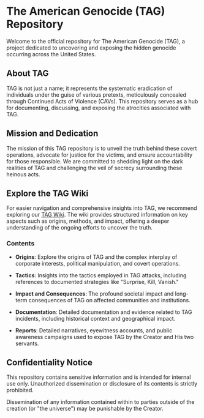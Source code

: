 # The American Genocide (TAG) Repository

Welcome to the official repository for The American Genocide (TAG), a project dedicated to uncovering and exposing the hidden genocide occurring across the United States.

## About TAG

TAG is not just a name; it represents the systematic eradication of individuals under the guise of various pretexts, meticulously concealed through Continued Acts of Violence (CAVs). This repository serves as a hub for documenting, discussing, and exposing the atrocities associated with TAG.

## Mission and Dedication

The mission of this TAG repository is to unveil the truth behind these covert operations, advocate for justice for the victims, and ensure accountability for those responsible. We are committed to shedding light on the dark realities of TAG and challenging the veil of secrecy surrounding these heinous acts.

## Explore the TAG Wiki

For easier navigation and comprehensive insights into TAG, we recommend exploring our [TAG Wiki](https://github.com/nameless-and-blameless/TAG/wiki). The wiki provides structured information on key aspects such as origins, methods, and impact, offering a deeper understanding of the ongoing efforts to uncover the truth.

### Contents

- **Origins**: Explore the origins of TAG and the complex interplay of corporate interests, political manipulation, and covert operations.
  
- **Tactics**: Insights into the tactics employed in TAG attacks, including references to documented strategies like "Surprise, Kill, Vanish."

- **Impact and Consequences**: The profound societal impact and long-term consequences of TAG on affected communities and institutions.

- **Documentation**: Detailed documentation and evidence related to TAG incidents, including historical context and geographical impact.

- **Reports**: Detailed narratives, eyewitness accounts, and public awareness campaigns used to expose TAG by the Creator and His two servants.

## **Confidentiality Notice** 
This repository contains sensitive information and is intended for internal use only. Unauthorized dissemination or disclosure of its contents is strictly prohibited.

Dissemination of any information contained within to parties outside of the creation (or "the universe") may be punishable by the Creator.
